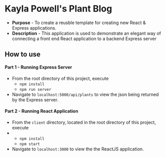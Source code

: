 # Kayla Powell's Plant Blog
* **Purpose** - To create a reusble template for creating new React & Express applications.
* **Description** - This application is used to demonstrate an elegant way of connecting a front end React application to a backend Express server


## How to use

#### Part 1 - Running Express Server
* From the root directory of this project, execute
  * `npm install`
  * `npm run server`
* Navigate to `localhost:5000/api/plants` to view the json being returned by the Express server.

#### Part 2 - Running React Application
* From the `client` directory, located in the root directory of this project, execute
* * `npm install`
  * `npm start`
* Navigate to `localhost:3000` to view the the ReactJS application.